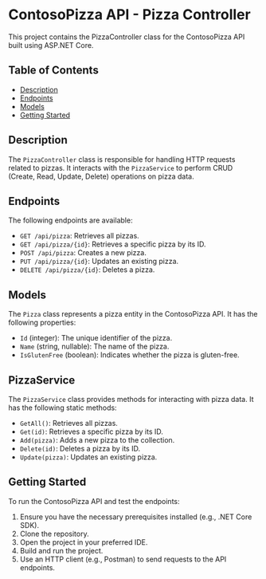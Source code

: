 # ContosoPizza API - Pizza Controller

This project contains the PizzaController class for the ContosoPizza API built using ASP.NET Core.

## Table of Contents

- [Description](#description)
- [Endpoints](#endpoints)
- [Models](#models)
- [Getting Started](#getting-started)

## Description

The `PizzaController` class is responsible for handling HTTP requests related to pizzas. It interacts with the `PizzaService` to perform CRUD (Create, Read, Update, Delete) operations on pizza data.

## Endpoints

The following endpoints are available:

- `GET /api/pizza`: Retrieves all pizzas.
- `GET /api/pizza/{id}`: Retrieves a specific pizza by its ID.
- `POST /api/pizza`: Creates a new pizza.
- `PUT /api/pizza/{id}`: Updates an existing pizza.
- `DELETE /api/pizza/{id}`: Deletes a pizza.

## Models

The `Pizza` class represents a pizza entity in the ContosoPizza API. It has the following properties:

- `Id` (integer): The unique identifier of the pizza.
- `Name` (string, nullable): The name of the pizza.
- `IsGlutenFree` (boolean): Indicates whether the pizza is gluten-free.

## PizzaService

The `PizzaService` class provides methods for interacting with pizza data. It has the following static methods:

- `GetAll()`: Retrieves all pizzas.
- `Get(id)`: Retrieves a specific pizza by its ID.
- `Add(pizza)`: Adds a new pizza to the collection.
- `Delete(id)`: Deletes a pizza by its ID.
- `Update(pizza)`: Updates an existing pizza.

## Getting Started

To run the ContosoPizza API and test the endpoints:

1. Ensure you have the necessary prerequisites installed (e.g., .NET Core SDK).
2. Clone the repository.
3. Open the project in your preferred IDE.
4. Build and run the project.
5. Use an HTTP client (e.g., Postman) to send requests to the API endpoints.

